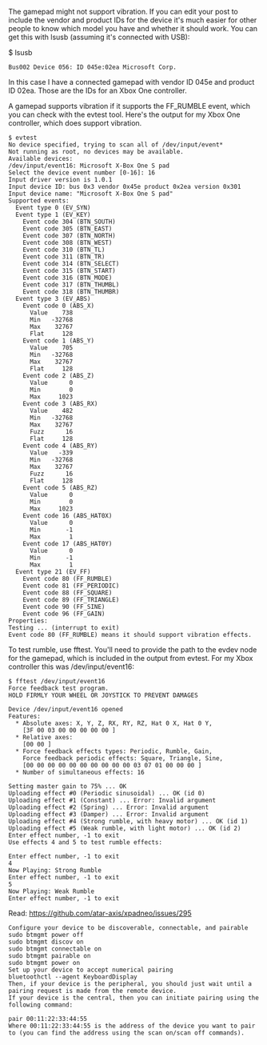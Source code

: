 The gamepad might not support vibration. If you can edit your post to include the vendor and product IDs for the device it's much easier for other people to know which model you have and whether it should work. You can get this with lsusb (assuming it's connected with USB):

$ lsusb
```
Bus002 Device 056: ID 045e:02ea Microsoft Corp. 
```

In this case I have a connected gamepad with vendor ID 045e and product ID 02ea. Those are the IDs for an Xbox One controller.

A gamepad supports vibration if it supports the FF_RUMBLE event, which you can check with the evtest tool. Here's the output for my Xbox One controller, which does support vibration.

```
$ evtest
No device specified, trying to scan all of /dev/input/event*
Not running as root, no devices may be available.
Available devices:
/dev/input/event16: Microsoft X-Box One S pad
Select the device event number [0-16]: 16
Input driver version is 1.0.1
Input device ID: bus 0x3 vendor 0x45e product 0x2ea version 0x301
Input device name: "Microsoft X-Box One S pad"
Supported events:
  Event type 0 (EV_SYN)
  Event type 1 (EV_KEY)
    Event code 304 (BTN_SOUTH)
    Event code 305 (BTN_EAST)
    Event code 307 (BTN_NORTH)
    Event code 308 (BTN_WEST)
    Event code 310 (BTN_TL)
    Event code 311 (BTN_TR)
    Event code 314 (BTN_SELECT)
    Event code 315 (BTN_START)
    Event code 316 (BTN_MODE)
    Event code 317 (BTN_THUMBL)
    Event code 318 (BTN_THUMBR)
  Event type 3 (EV_ABS)
    Event code 0 (ABS_X)
      Value    738
      Min   -32768
      Max    32767
      Flat     128
    Event code 1 (ABS_Y)
      Value    705
      Min   -32768
      Max    32767
      Flat     128
    Event code 2 (ABS_Z)
      Value      0
      Min        0
      Max     1023
    Event code 3 (ABS_RX)
      Value    482
      Min   -32768
      Max    32767
      Fuzz      16
      Flat     128
    Event code 4 (ABS_RY)
      Value   -339
      Min   -32768
      Max    32767
      Fuzz      16
      Flat     128
    Event code 5 (ABS_RZ)
      Value      0
      Min        0
      Max     1023
    Event code 16 (ABS_HAT0X)
      Value      0
      Min       -1
      Max        1
    Event code 17 (ABS_HAT0Y)
      Value      0
      Min       -1
      Max        1
  Event type 21 (EV_FF)
    Event code 80 (FF_RUMBLE)
    Event code 81 (FF_PERIODIC)
    Event code 88 (FF_SQUARE)
    Event code 89 (FF_TRIANGLE)
    Event code 90 (FF_SINE)
    Event code 96 (FF_GAIN)
Properties:
Testing ... (interrupt to exit)
Event code 80 (FF_RUMBLE) means it should support vibration effects.
```
To test rumble, use fftest. You'll need to provide the path to the evdev node for the gamepad, which is included in the output from evtest. For my Xbox controller this was /dev/input/event16:
```
$ fftest /dev/input/event16
Force feedback test program.
HOLD FIRMLY YOUR WHEEL OR JOYSTICK TO PREVENT DAMAGES

Device /dev/input/event16 opened
Features:
  * Absolute axes: X, Y, Z, RX, RY, RZ, Hat 0 X, Hat 0 Y, 
    [3F 00 03 00 00 00 00 00 ]
  * Relative axes: 
    [00 00 ]
  * Force feedback effects types: Periodic, Rumble, Gain, 
    Force feedback periodic effects: Square, Triangle, Sine, 
    [00 00 00 00 00 00 00 00 00 00 03 07 01 00 00 00 ]
  * Number of simultaneous effects: 16

Setting master gain to 75% ... OK
Uploading effect #0 (Periodic sinusoidal) ... OK (id 0)
Uploading effect #1 (Constant) ... Error: Invalid argument
Uploading effect #2 (Spring) ... Error: Invalid argument
Uploading effect #3 (Damper) ... Error: Invalid argument
Uploading effect #4 (Strong rumble, with heavy motor) ... OK (id 1)
Uploading effect #5 (Weak rumble, with light motor) ... OK (id 2)
Enter effect number, -1 to exit
Use effects 4 and 5 to test rumble effects:

Enter effect number, -1 to exit
4
Now Playing: Strong Rumble
Enter effect number, -1 to exit
5
Now Playing: Weak Rumble
Enter effect number, -1 to exit
```

Read: https://github.com/atar-axis/xpadneo/issues/295

```
Configure your device to be discoverable, connectable, and pairable
sudo btmgmt power off
sudo btmgmt discov on
sudo btmgmt connectable on
sudo btmgmt pairable on
sudo btmgmt power on
Set up your device to accept numerical pairing
bluetoothctl --agent KeyboardDisplay
Then, if your device is the peripheral, you should just wait until a pairing request is made from the remote device.
If your device is the central, then you can initiate pairing using the following command:

pair 00:11:22:33:44:55
Where 00:11:22:33:44:55 is the address of the device you want to pair to (you can find the address using the scan on/scan off commands).
```
